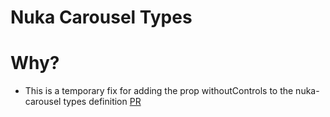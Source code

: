 Nuka Carousel Types
==================

# Why?
* This is a temporary fix for adding the prop withoutControls to the nuka-carousel types definition
[PR](https://github.com/DefinitelyTyped/DefinitelyTyped/pull/29206)
